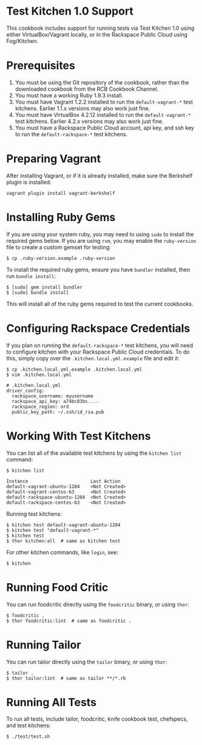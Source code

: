 Test Kitchen 1.0 Support
========================

This cookbook includes support for running tests via Test Kitchen 1.0 using either VirtualBox/Vagrant locally,
or in the Rackspace Public Cloud using Fog/Kitchen.


Prerequisites
=============

1. You must be using the Git repository of the cookbook, rather than the downloaded cookbook from the RCB Cookbook Channel.
2. You must have a working Ruby 1.9.3 install.
3. You must have Vagrant 1.2.2 installed to run the `default-vagrant-*` test kitchens. Earlier 1.1.x versions may also work just fine.
4. You must have VirtualBox 4.2.12 installed to run the `default-vagrant-*` test kitchens. Earlier 4.2.x versions may also work just fine.
5. You must have a Rackspace Public Cloud account, api key, and ssh key to run the `default-rackspace-*` test kitchens.


Preparing Vagrant
=================

After installing Vagrant, or if it is already installed, make sure the Berkshelf plugin is installed:

    vagrant plugin install vagrant-berkshelf


Installing Ruby Gems
====================

If you are using your system ruby, you may need to using `sudo` to install the required gems below.
If you are using `rvm`, you may enable the `ruby-version` file to create a custom gemset for testing:

    $ cp .ruby-version.example .ruby-version

To install the required ruby gems, ensure you have `bundler` installed, then run `bundle install`:

    $ [sudo] gem install bundler
    $ [sudo] bundle install

This will install all of the ruby gems required to test the current cookbooks.


Configuring Rackspace Credentials
=================================

If you plan on running the `default-rackspace-*` test kitchens, you will need to configure
kitchen with your Rackspace Public Cloud credentials. To do this, simply copy over the
`.kitchen.local.yml.example` file and edit it:

    $ cp .kitchen.local.yml.example .kitchen.local.yml
    $ vim .kitchen.local.yml

    # .kitchen.local.yml
    driver_config:
      rackspace_username: myusername
      rackspace_api_key: a74bc83bs....
      rackspace_region: ord
      public_key_path: ~/.ssh/id_rsa.pub


Working With Test Kitchens
==========================

You can list all of the available test kitchens by using the `kitchen list` command:

    $ kitchen list
    
    Instance                       Last Action
    default-vagrant-ubuntu-1204    <Not Created>
    default-vagrant-centos-63      <Not Created>
    default-rackspace-ubuntu-1204  <Not Created>
    default-rackspace-centos-63    <Not Created>

Running test kitchens:

    $ kitchen test default-vagrant-ubuntu-1204
    $ kitchen test "default-vagrant-*"
    $ kitchen test
    $ thor kitchen:all  # same as kitchen test

For other kitchen commands, like `login`, see:

    $ kitchen


Running Food Critic
===================

You can run foodcritic directly using the `foodcritic` binary, or using `thor`:

    $ foodcritic .
    $ thor foodcritic:lint  # same as foodcritic .


Running Tailor
==============

You can run tailor directly using the `tailor` binary, or using `thor`:

    $ tailor .
    $ thor tailor:lint  # same as tailor **/*.rb


Running All Tests
=================

To run all tests, include tailor, foodcritic, knife cookbook test, chefspecs, and test kitchens:

    $ ./test/test.sh
